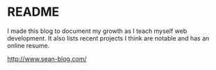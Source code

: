 # README

I made this blog to document my growth as I teach myself web development. It also lists recent projects I think are notable and has an online resume.

http://www.sean-blog.com/
